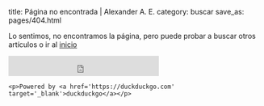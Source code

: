 title: Página no encontrada | Alexander A. E.
category: buscar
save_as: pages/404.html

Lo sentimos, no encontramos la página, pero puede probar a buscar otros artículos o ir al [inicio](/)

<div class='search-box'>
    <iframe src="https://duckduckgo.com/search.html?width=240&site=https://alexanderae.com/&prefill=El que busca .. encuentra&focus=yes" style="overflow:hidden;margin:0;padding:0;width:298px;height:40px;" frameborder="0"></iframe>

    <p>Powered by <a href='https://duckduckgo.com' target='_blank'>duckduckgo</a></p>
</div>
